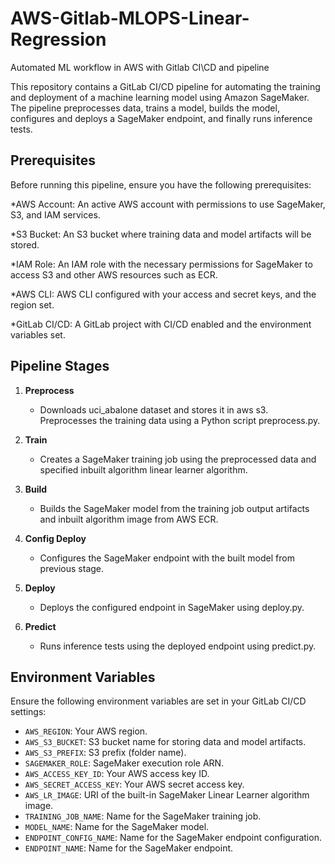 # AWS-Gitlab-MLOPS-Linear-Regression
Automated ML workflow in AWS with Gitlab CI\CD and pipeline

This repository contains a GitLab CI/CD pipeline for automating the training and deployment of a machine learning model using Amazon SageMaker. The pipeline preprocesses data, trains a model, builds the model, configures and deploys a SageMaker endpoint, and finally runs inference tests.

## Prerequisites
Before running this pipeline, ensure you have the following prerequisites:

*AWS Account: An active AWS account with permissions to use SageMaker, S3, and IAM services.

*S3 Bucket: An S3 bucket where training data and model artifacts will be stored.

*IAM Role: An IAM role with the necessary permissions for SageMaker to access S3 and other AWS resources such as ECR.

*AWS CLI: AWS CLI configured with your access and secret keys, and the region set.

*GitLab CI/CD: A GitLab project with CI/CD enabled and the environment variables set.


## Pipeline Stages

1. **Preprocess**
    - Downloads uci_abalone dataset and stores it in aws s3. Preprocesses the training data using a Python script preprocess.py.
    
2. **Train**
    - Creates a SageMaker training job using the preprocessed data and specified inbuilt algorithm linear learner algorithm.
    
3. **Build**
    - Builds the SageMaker model from the training job output artifacts and inbuilt algorithm image from AWS ECR.
    
4. **Config Deploy**
    - Configures the SageMaker endpoint with the built model from previous stage.
    
5. **Deploy**
    - Deploys the configured endpoint in SageMaker using deploy.py.
    
6. **Predict**
    - Runs inference tests using the deployed endpoint using predict.py.

## Environment Variables

Ensure the following environment variables are set in your GitLab CI/CD settings:

- `AWS_REGION`: Your AWS region.
- `AWS_S3_BUCKET`: S3 bucket name for storing data and model artifacts.
- `AWS_S3_PREFIX`: S3 prefix (folder name).
- `SAGEMAKER_ROLE`: SageMaker execution role ARN.
- `AWS_ACCESS_KEY_ID`: Your AWS access key ID.
- `AWS_SECRET_ACCESS_KEY`: Your AWS secret access key.
- `AWS_LR_IMAGE`: URI of the built-in SageMaker Linear Learner algorithm image.
- `TRAINING_JOB_NAME`: Name for the SageMaker training job.
- `MODEL_NAME`: Name for the SageMaker model.
- `ENDPOINT_CONFIG_NAME`: Name for the SageMaker endpoint configuration.
- `ENDPOINT_NAME`: Name for the SageMaker endpoint.
